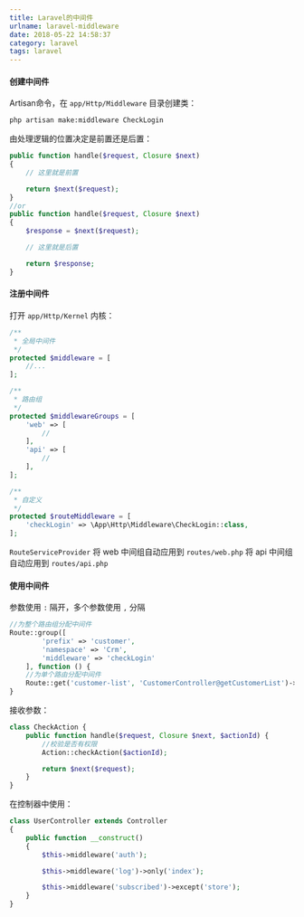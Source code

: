 ```yaml
---
title: Laravel的中间件
urlname: laravel-middleware
date: 2018-05-22 14:58:37
category: laravel
tags: laravel
---
```

#### 创建中间件
Artisan命令，在 `app/Http/Middleware` 目录创建类：
```bash
php artisan make:middleware CheckLogin
```

由处理逻辑的位置决定是前置还是后置：
```php
public function handle($request, Closure $next)
{
    // 这里就是前置

    return $next($request);
}
//or
public function handle($request, Closure $next)
{
    $response = $next($request);

    // 这里就是后置

    return $response;
}
```
<!-- more -->
#### 注册中间件
打开 `app/Http/Kernel` 内核：
```php
/**
 * 全局中间件
 */
protected $middleware = [
    //...
];

/**
 * 路由组
 */
protected $middlewareGroups = [
    'web' => [
        //
    ],
    'api' => [
        //
    ],
];

/**
 * 自定义
 */
protected $routeMiddleware = [
    'checkLogin' => \App\Http\Middleware\CheckLogin::class,
];
```
`RouteServiceProvider` 将 web 中间组自动应用到 `routes/web.php`
将 api 中间组自动应用到 `routes/api.php`

#### 使用中间件
参数使用 `:` 隔开，多个参数使用 `,` 分隔
```php
//为整个路由组分配中间件
Route::group([
        'prefix' => 'customer', 
        'namespace' => 'Crm', 
        'middleware' => 'checkLogin'
    ], function () {
    //为单个路由分配中间件
    Route::get('customer-list', 'CustomerController@getCustomerList')->middleware('checkAction:9');
}
```
接收参数：
```php
class CheckAction {
    public function handle($request, Closure $next, $actionId) {
        //校验是否有权限
        Action::checkAction($actionId);

        return $next($request);
    }
}
```
在控制器中使用：
```php
class UserController extends Controller
{
    public function __construct()
    {
        $this->middleware('auth');

        $this->middleware('log')->only('index');

        $this->middleware('subscribed')->except('store');
    }
}
```
